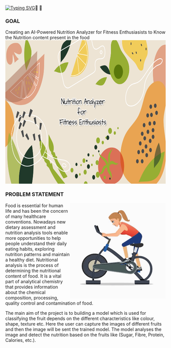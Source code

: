 [![Typing SVG](https://readme-typing-svg.demolab.com?font=Fira+Code&size=40&pause=1000&color=F7F7F7&center=true&width=435&lines=Ai+-+Powered+Nutrition+Analyzer+For+Fitness++Enthusiasts)](https://git.io/typing-svg):muscle: :grapes:
### GOAL 

Creating an AI-Powered Nutrition Analyzer for Fitness Enthusiasists to Know the Nutrition content present in the food
<img src="https://github.com/IBM-EPBL/IBM-Project-17832-1659676633/blob/main/Gif/banner.png" height=450 width=1100 align ="center">















### PROBLEM STATEMENT
<img src="https://github.com/IBM-EPBL/IBM-Project-17832-1659676633/blob/main/Gif/cycling_.gif" height=300 width=300 align="right">

Food is essential for human life and has been the concern of many healthcare conventions. Nowadays new dietary assessment and nutrition analysis tools enable more opportunities to help people understand their daily eating habits, exploring nutrition patterns and maintain a healthy diet. Nutritional analysis is the process of determining the nutritional content of food. It is a vital part of analytical chemistry that provides information about the chemical composition, processing, quality control and contamination of food.

 
The main aim of the project is to building a model which is used for classifying the fruit depends on the different characteristics like colour, shape, texture etc. Here the user can capture the images of different fruits and then the image will be sent the trained model. The model analyses the image and detect the nutrition based on the fruits like (Sugar, Fibre, Protein, Calories, etc.).

